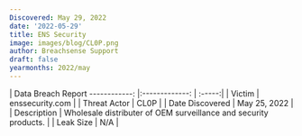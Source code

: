 ```yaml
---
Discovered: May 29, 2022
date: '2022-05-29'
title: ENS Security
image: images/blog/CL0P.png
author: Breachsense Support
draft: false
yearmonths: 2022/may
---
```



| Data Breach Report
------------:   |:-------------:    | :-----:|
| Victim    | enssecurity.com      | 
| Threat Actor    | CL0P      | 
| Date Discovered    | May 25, 2022      | 
| Description    | Wholesale distributer of OEM surveillance and security products.      | 
| Leak Size    | N/A      | 

